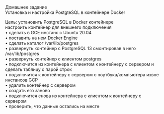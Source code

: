 Домашнее задание  
Установка и настройка PostgteSQL в контейнере Docker  

Цель:
установить PostgreSQL в Docker контейнере  
настроить контейнер для внешнего подключения  
• сделать в GCE инстанс с Ubuntu 20.04  
• поставить на нем Docker Engine  
• сделать каталог /var/lib/postgres  
• развернуть контейнер с PostgreSQL 13 смонтировав в него /var/lib/postgres  
• развернуть контейнер с клиентом postgres  
• подключится из контейнера с клиентом к контейнеру с сервером и сделать таблицу с парой строк  
• подключится к контейнеру с сервером с ноутбука/компьютера извне инстансов GCP  
• удалить контейнер с сервером  
• создать его заново  
• подключится снова из контейнера с клиентом к контейнеру с сервером  
• проверить, что данные остались на месте  
